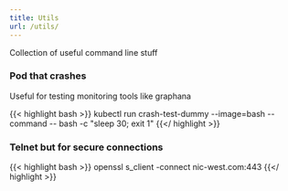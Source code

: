 ```yaml
---
title: Utils
url: /utils/
---
```


Collection of useful command line stuff

### Pod that crashes

Useful for testing monitoring tools like graphana

{{< highlight bash >}}
kubectl run crash-test-dummy --image=bash --command -- bash -c "sleep 30; exit 1"
{{</ highlight >}}

### Telnet but for secure connections

{{< highlight bash >}}
openssl s_client -connect nic-west.com:443
{{</ highlight >}}
